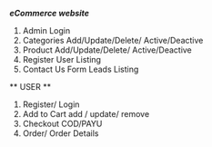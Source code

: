 ***eCommerce website***
1. Admin Login
2. Categories Add/Update/Delete/ Active/Deactive
3. Product Add/Update/Delete/ Active/Deactive
4. Register User Listing
5. Contact Us Form Leads Listing

** USER **
1. Register/ Login
3. Add to Cart add / update/ remove
4. Checkout COD/PAYU
5. Order/ Order Details
